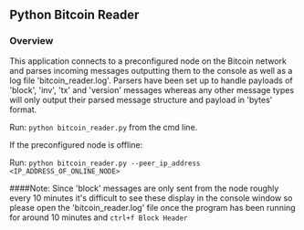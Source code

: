 ## Python Bitcoin Reader
### Overview

This application connects to a preconfigured node on the Bitcoin network and parses
incoming messages outputting them to the console as well as a log file 'bitcoin_reader.log'. 
Parsers have been set up to handle payloads of 'block', 'inv', 'tx' and 'version' messages whereas 
any other message types will only output their parsed message structure and payload in 'bytes' format.

Run: `python bitcoin_reader.py` from the cmd line. 

If the preconfigured node is offline:

Run: `python bitcoin_reader.py --peer_ip_address <IP_ADDRESS_OF_ONLINE_NODE>`

####Note: 
Since 'block' messages are only sent from the node roughly every 10 minutes it's difficult to 
see these display in the console window so please open the 'bitcoin_reader.log' file once the program has
been running for around 10 minutes and `ctrl+f Block Header`
